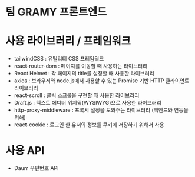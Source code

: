 # 팀 GRAMY 프론트엔드

# 사용 라이브러리 / 프레임워크

- tailwindCSS : 유틸리티 CSS 프레임워크
- react-router-dom : 페이지를 이동할 때 사용하는 라이브러리
- React Helmet : 각 페이지의 title를 설정할 때 사용한 라이브러리
- axios : 브라우저와 node.js에서 사용할 수 있는 Promise 기반 HTTP 클라이언트 라이브러리
- react-scroll : 클릭 스크롤을 구현할 때 사용한 라이브러리
- Draft.js : 텍스트 에디터 위지윅(WYSIWYG)으로 사용한 라이브러리
- http-proxy-middleware : 프록시 설정을 도와주는 라이브러리 (백엔드와 연동을 위해)
- react-cookie : 로그인 한 유저의 정보를 쿠키에 저장하기 위해서 사용

# 사용 API

- Daum 우편번호 API
